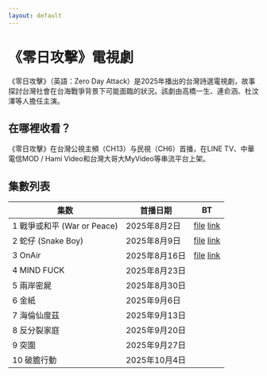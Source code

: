 ```yaml
---
layout: default
---
```

<!-- civirat034
/ Hello world.-->
# 《零日攻擊》電視劇
《零日攻擊》（英語：Zero Day Attack）是2025年播出的台灣詩選電視劇，故事探討台灣社會在台海戰爭背景下可能面臨的狀況。該劇由高橋一生、連俞涵、杜汶澤等人擔任主演。
## 在哪裡收看？
《零日攻擊》在台灣公視主頻（CH13）与民視（CH6）首播，在LINE TV、中華電信MOD / Hami Video和台灣大哥大MyVideo等串流平台上架。
## 集數列表

| 集数 | 首播日期 | BT |
|------|----------|----------|
| 1 戰爭或和平 (War or Peace) | 2025年8月2日 | [file](https://tinyurl.com/9zn9jkzh) [link](https://tinyurl.com/2chda2rk)|
| 2 蛇仔 (Snake Boy) | 2025年8月9日 | [file](https://tinyurl.com/9zn9jkzh) [link](https://tinyurl.com/4ytbv6jy)|
| 3 OnAir | 2025年8月16日 | [file](https://tinyurl.com/ybza2hht) [link](https://tinyurl.com/y73yvr56)|
| 4 MIND FUCK | 2025年8月23日 |  |
| 5 兩岸密屍 | 2025年8月30日 |  |
| 6 金紙 | 2025年9月6日 |  |
| 7 海倫仙度茲 | 2025年9月13日 |  |
| 8 反分裂家庭 | 2025年9月20日 |  |
| 9 突圍 | 2025年9月27日 |  |
| 10 破膽行動 | 2025年10月4日 |  |
